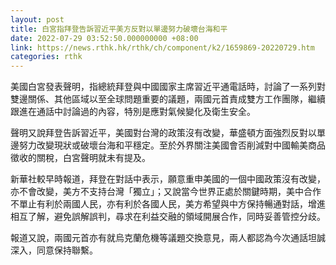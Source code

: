 ```yaml
---
layout: post
title: 白宮指拜登告訴習近平美方反對以單邊努力破壞台海和平
date: 2022-07-29 03:52:50.000000000 +08:00
link: https://news.rthk.hk/rthk/ch/component/k2/1659869-20220729.htm
categories: rthk
---
```


美國白宮發表聲明，指總統拜登與中國國家主席習近平通電話時，討論了一系列對雙邊關係、其他區域以至全球問題重要的議題，兩國元首責成雙方工作團隊，繼續跟進在通話中討論過的內容，特別是應對氣候變化及衛生安全。

聲明又說拜登告訴習近平，美國對台灣的政策沒有改變，華盛頓方面強烈反對以單邊努力改變現狀或破壞台海和平穩定。至於外界關注美國會否削減對中國輸美商品徵收的關稅，白宮聲明就未有提及。

新華社較早時報道，拜登在對話中表示，願意重申美國的一個中國政策沒有改變，亦不會改變，美方不支持台灣「獨立」；又說當今世界正處於關鍵時期，美中合作不單止有利於兩國人民，亦有利於各國人民，美方希望與中方保持暢通對話，增進相互了解，避免誤解誤判，尋求在利益交融的領域開展合作，同時妥善管控分歧。

報道又說，兩國元首亦有就烏克蘭危機等議題交換意見，兩人都認為今次通話坦誠深入，同意保持聯繫。

